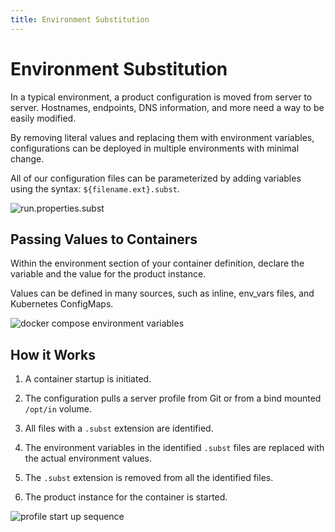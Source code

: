 ```yaml
---
title: Environment Substitution
---
```

# Environment Substitution

In a typical environment, a product configuration is moved from server to server. Hostnames, endpoints, DNS information, and more need a way to be easily modified.

By removing literal values and replacing them with environment variables, configurations can be deployed in multiple environments with minimal change.

All of our configuration files can be parameterized by adding variables using the syntax:
`${filename.ext}.subst`.

![run.properties.subst](../images/CONFIG_SUBSTITUTION.png)

## Passing Values to Containers

Within the environment section of your container definition, declare the variable and the value for the product instance.

Values can be defined in many sources, such as inline, env_vars files, and Kubernetes ConfigMaps.

![docker compose environment variables](../images/COMPOSE_SUBSTITUTION.png)

## How it Works

1. A container startup is initiated.

2. The configuration pulls a server profile from Git or from a bind mounted `/opt/in` volume.

3. All files with a `.subst` extension are identified.

4. The environment variables in the identified `.subst` files are replaced with the actual environment values.

5. The `.subst` extension is removed from all the identified files.

6. The product instance for the container is started.

![profile start up sequence](../images/PROFILES_PROCESS.png)
